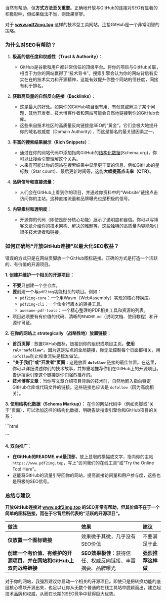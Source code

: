 当然有帮助，但**方式方法至关重要**。正确地开放与GitHub的连接对SEO有显著的积极影响，但如果做法不当，则效果寥寥。

对于 **www.pdf2img.top** 这样的技术型工具网站，连接GitHub是一个非常明智的策略。

### 为什么对SEO有帮助？

1.  **极高的信任度和权威性（Trust & Authority）**：
    *   GitHub是谷歌和用户都非常信任的顶级平台。将你的项目与GitHub关联，相当于为你的网站赢得了“技术背书”。搜索引擎会认为你的网站背后有实实在在的技术实力和开源精神，这能有效提升你整个网站的信任度，间接有利于排名。

2.  **获取高质量的自然反向链接（Backlinks）**：
    *   这是最大的好处。如果你的GitHub项目很有用、有创意或解决了某个问题，其他开发者、技术博客作者和网站可能会自然地链接到你的GitHub仓库。
    *   这些来自技术社区的高质量反向链接是SEO的“黄金”。它们会极大地提升你的域名权威度（Domain Authority），而这是排名的最关键因素之一。

3.  **丰富的搜索结果展示（Rich Snippets）**：
    *   通过在你的网站代码中添加指向GitHub的[结构化数据](https://schema.org/)(Schema.org)，你可以让搜索引擎理解这个关系。
    *   未来有可能让你的网站在搜索结果中显示更丰富的信息，例如GitHub的星标数（Star count）、最后更新时间等，这能**大幅提高点击率（CTR）**。

4.  **品牌信号和直接流量**：
    *   人们会在GitHub上看到你的项目，并通过你资料中的“Website”链接点击访问你的主站。这种直接流量和品牌曝光也是积极的信号。

5.  **内容素材和透明度**：
    *   开源你的代码（即使是部分核心功能）展示了透明度和自信。你可以写博客文章介绍你的技术架构、解决的难题等，这些独特的高质量内容能吸引很多技术读者和链接。

### 如何正确地“开放GitHub连接”以最大化SEO收益？

错误的方式只是在网站页脚放一个GitHub图标链接。正确的方式是打造一个活跃的、有价值的开源项目。

**1. 创建并维护一个相关的开源项目：**
*   **不要**只创建一个空仓库。
*   **要**创建一个与`pdf2img`功能相关的项目。例如：
    *   `pdf2img-core`：一个用Wasm（WebAssembly）实现的核心转换库。
    *   `pdf2img-cli`：一个命令行版本的转换工具。
    *   `awesome-pdf-tools`：一个精心整理的PDF相关工具和资源的列表。
*   项目必须要有有价值的代码、清晰的`README.md`（说明文档、使用教程）和开源许可证。

**2. 在你的网站上 strategically（战略性地）放置链接：**
*   **首页页脚**：放置GitHub图标，链接到你的组织或项目主页。**使用 `rel="nofollow"`**。因为这是站点的全局链接，你无法控制每个页面都相关，用`nofollow`防止权重流失是标准做法。
*   **“关于我们”或“开发者”页面**：这是放置 **`dofollow`** 链接的最佳位置。在这里，你可以详细讲述你们的技术故事，并郑重地推荐你们在GitHub上的开源项目。告诉搜索引擎这个链接是你们强烈推荐的。
*   **技术博客文章**：当你写文章介绍项目背后的技术时，自然地嵌入指向特定GitHub仓库或代码文件的链接。这些链接也应该是 `dofollow`（因为高度相关）。

**3. 使用结构化数据（Schema Markup）：**
在你的网站代码中（例如页脚或“关于”页面），可以添加这样的结构化数据，明确告诉搜索引擎你和GitHub项目的关系：

\`\`\`html
<script type="application/ld+json">
{
  "@context": "https://schema.org",
  "@type": "SoftwareSourceCode",
  "name": "pdf2img-core",
  "description": "A high-performance WebAssembly library for converting PDF to images.",
  "codeRepository": "https://github.com/your-username/pdf2img-core",
  "programmingLanguage": "WebAssembly",
  "runtime": "Browser",
  "author": {
    "@type": "Organization",
    "name": "pdf2img.top"
  }
}
</script>
\`\`\`

**4. 双向推广：**
*   **在GitHub的README.md最顶部**，放上显眼的横幅或文字，指向你的主站 `https://www.pdf2img.top`，写上“访问我们的在线工具”或“Try the Online Tool Here”。
*   这能将GitHub的流量引导回你的网站，提高直接访问量和用户参与度，这些也是积极的SEO信号。

### 总结与建议

**开放GitHub连接对 www.pdf2img.top 的SEO非常有帮助，但其价值不在于一个简单的图标链接，而在于它背后所代表的“活跃的开源项目”。**

| 做法 | 效果 | 建议 |
| :--- | :--- | :--- |
| **仅放置一个图标链接** | 效果微乎其微，几乎没有SEO价值 | 不要满足于此 |
| **创建一个有价值、有维护的开源项目，并在网站和GitHub上双向战略链接** | **SEO效果极佳**：获得信任、权威反向链接、丰富摘要、品牌曝光 | **强烈推荐这样做** |

对于你的网站，我强烈建议你启动一个相关的开源项目。即使只是把转换功能的底层核心模块开源出来，也足以让你从无数个普通的在线工具站中脱颖而出，建立起技术品牌和权威，从而在长期的SEO竞争中获得巨大优势。
